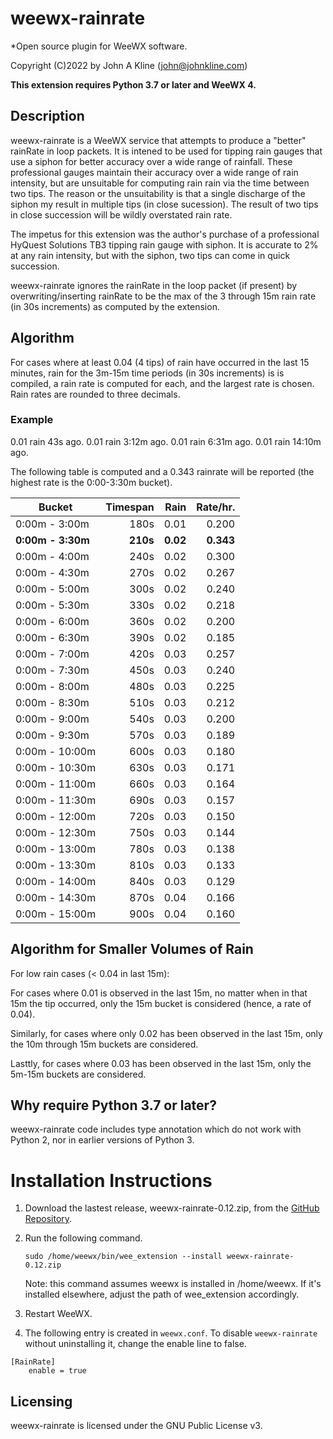 # weewx-rainrate
*Open source plugin for WeeWX software.

Copyright (C)2022 by John A Kline (john@johnkline.com)

**This extension requires Python 3.7 or later and WeeWX 4.**


## Description

weewx-rainrate is a WeeWX service that attempts to produce a
"better" rainRate in loop packets.  It is intened to be used
for tipping rain gauges that use a siphon for better accuracy
over a wide range of rainfall.  These professional gauges
maintain their accuracy over a wide range of rain intensity,
but are unsuitable for computing rain rain via the time
between two tips.  The reason or the unsuitability is that
a single discharge of the siphon my result in multiple tips
(in close sucession).  The result of two tips in close
succession will be wildly overstated rain rate.

The impetus for this extension was the author's purchase of a
professional HyQuest Solutions TB3 tipping rain gauge with
siphon.  It is accurate to 2% at any rain intensity, but with
the siphon, two tips can come in quick succession.

weewx-rainrate ignores the rainRate in the loop packet (if present)
by overwriting/inserting rainRate to be the max of the
3 through 15m rain rate (in 30s increments)  as computed by the extension.

## Algorithm

For cases where at least 0.04 (4 tips) of rain have occurred in the last
15 minutes, rain for the 3m-15m time periods (in 30s increments) is
is compiled, a rain rate is computed for each, and the largest rate is chosen.
Rain rates are rounded to three decimals.

### Example

0.01 rain    43s ago.
0.01 rain  3:12m ago.
0.01 rain  6:31m ago.
0.01 rain 14:10m ago.

The following table is computed and a 0.343 rainrate will be
reported (the highest rate is the 0:00-3:30m bucket).

| Bucket             | Timespan |    Rain     |  Rate/hr. |
|--------------------|---------:|------------:|----------:|
|  0:00m -  3:00m    |     180s |        0.01 |     0.200 |
| __0:00m -  3:30m__ |  __210s__|     __0.02__|  __0.343__|
|   0:00m -  4:00m   |     240s |        0.02 |     0.300 |
|   0:00m -  4:30m   |     270s |        0.02 |     0.267 |
|   0:00m -  5:00m   |     300s |        0.02 |     0.240 |
|   0:00m -  5:30m   |     330s |        0.02 |     0.218 |
|   0:00m -  6:00m   |     360s |        0.02 |     0.200 |
|   0:00m -  6:30m   |     390s |        0.02 |     0.185 |
|   0:00m -  7:00m   |     420s |        0.03 |     0.257 |
|   0:00m -  7:30m   |     450s |        0.03 |     0.240 |
|   0:00m -  8:00m   |     480s |        0.03 |     0.225 |
|   0:00m -  8:30m   |     510s |        0.03 |     0.212 |
|   0:00m -  9:00m   |     540s |        0.03 |     0.200 |
|   0:00m -  9:30m   |     570s |        0.03 |     0.189 |
|   0:00m - 10:00m   |     600s |        0.03 |     0.180 |
|   0:00m - 10:30m   |     630s |        0.03 |     0.171 |
|   0:00m - 11:00m   |     660s |        0.03 |     0.164 |
|   0:00m - 11:30m   |     690s |        0.03 |     0.157 |
|   0:00m - 12:00m   |     720s |        0.03 |     0.150 |
|   0:00m - 12:30m   |     750s |        0.03 |     0.144 |
|   0:00m - 13:00m   |     780s |        0.03 |     0.138 |
|   0:00m - 13:30m   |     810s |        0.03 |     0.133 |
|   0:00m - 14:00m   |     840s |        0.03 |     0.129 |
|   0:00m - 14:30m   |     870s |        0.04 |     0.166 |
|   0:00m - 15:00m   |     900s |        0.04 |     0.160 |

## Algorithm for Smaller Volumes of Rain

For low rain cases (< 0.04 in last 15m):

For cases where 0.01 is observed in the last 15m, no matter when in that 15m
the tip occurred, only the 15m bucket is considered (hence, a rate of 0.04).

Similarly, for cases where only 0.02 has been observed in the last 15m, only
the 10m through 15m buckets are considered.

Lasttly, for cases where 0.03 has been observed in the last 15m, only
the 5m-15m buckets are considered.

## Why require Python 3.7 or later?

weewx-rainrate code includes type annotation which do not work with Python 2, nor in
earlier versions of Python 3.

# Installation Instructions

1. Download the lastest release, weewx-rainrate-0.12.zip, from the
   [GitHub Repository](https://github.com/chaunceygardiner/weewx-rainrate).

1. Run the following command.

   `sudo /home/weewx/bin/wee_extension --install weewx-rainrate-0.12.zip`

   Note: this command assumes weewx is installed in /home/weewx.  If it's installed
   elsewhere, adjust the path of wee_extension accordingly.

1. Restart WeeWX.

1. The following entry is created in `weewx.conf`.  To disable `weewx-rainrate` without
   uninstalling it, change the enable line to false.
```
[RainRate]
    enable = true
```

## Licensing

weewx-rainrate is licensed under the GNU Public License v3.
